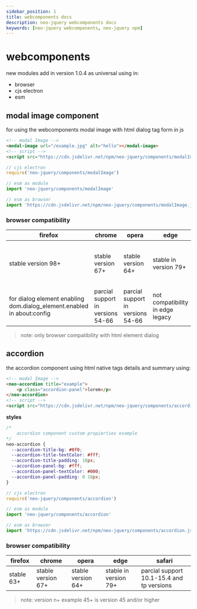 ```yaml
---
sidebar_position: 1
title: webcomponents docs
description: neo-jquery webcomponents docs
keywords: [neo-jquery webcomponents, neo-jquery npm]
---
```


# webcomponents

new modules add in version 1.0.4 as universal using in:
 - browser
 - cjs electron
 - esm

## modal image component

for using the webcomponents modal image with html dialog tag form in js

``` html
<!-- modal Image -->
<modal-image url="/example.jpg" alt="hello"></modal-image>
<!-- script -->
<script src="https://cdn.jsdelivr.net/npm/neo-jquery/components/modalImage.js"></script>
```

``` js
// cjs electron
require('neo-jquery/components/modalImage')

// esm as module
import 'neo-jquery/components/modalImage'

// esm as browser
import 'https://cdn.jsdelivr.net/npm/neo-jquery/components/modalImage.js'
```

### browser compatibility

| firefox | chrome | opera | edge | safari |
| --- | --- | --- | --- | --- |
| stable version 98+ | stable version 67+ | stable version 64+ | stable in version 79+ | parcial support 10.1-15.4 and tp versions |
| for dialog element enabling dom.dialog_element.enabled in about:config | parcial support in versions 54-66 | parcial support in versions 54-66 | not compatibility in edge legacy | parcial support in versions 3.1-10 |

> note: only browser compatibility with html element dialog

## accordion

the accordion component using html native tags details and summary using:

``` html
<!-- modal Image -->
<neo-accordion title="example">
    <p class="accordion-panel">lorem</p>
</neo-accordion>
<!-- script -->
<script src="https://cdn.jsdelivr.net/npm/neo-jquery/components/accordion.js"></script>
```

**styles**
``` css
/* 
    accordion component custom propierties example
*/
neo-accordion {
  --accordion-title-bg: #0f0;
  --accordion-title-textColor: #fff;
  --accordion-title-padding: 18px;
  --accordion-panel-bg: #fff;
  --accordion-panel-textColor: #000;
  --accordion-panel-padding: 0 18px;
}
```

``` js
// cjs electron
require('neo-jquery/components/accordion')

// esm as module
import 'neo-jquery/components/accordion'

// esm as browser
import 'https://cdn.jsdelivr.net/npm/neo-jquery/components/accordion.js'
```

### browser compatibility

| firefox | chrome | opera | edge | safari |
| --- | --- | --- | --- | --- |
| stable 63+ | stable version 67+ | stable version 64+ | stable in version 79+ | parcial support 10.1-15.4 and tp versions |


> note: version n+ example 45+ is version 45 and/or higher 